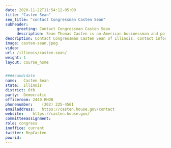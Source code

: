```yaml
---
date: 2020-11-22T11:54:12-05:00
title: "Casten Sean"
seo_title: "contact Congressman Casten Sean"
subheader:
     greeting: Contact Congressman Casten Sean 
     description: Sean Thomas Casten is an American businessman and politician serving as the U.S. Representative for Illinois's 6th congressional district. The district covers portions of five counties, and includes many of Chicago's western suburbs, such as Wheaton, Palatine, and Barrington.
description: Contact Congressman Casten Sean of Illinois. Contact information for Casten Sean includes email address, phone number, and mailing address.
image: casten-sean.jpeg
video: 
url: /illinois/casten-sean/
weight: 1
layout: course_home


####candidate
name:	Casten Sean
state:	Illinois
district: 6th
party:	Democratic
officeroom:	2440 RHOB
phonenumber:	(202) 225-4561
emailaddress:	https://casten.house.gov/contact
website:	https://casten.house.gov/
committeeassignment: 
role: congress
inoffice: current
twitter: RepCasten
powrid: 
---
```


